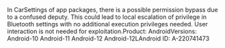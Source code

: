 In CarSettings of app packages, there is a possible permission bypass due to a confused deputy. This could lead to local escalation of privilege in Bluetooth settings with no additional execution privileges needed. User interaction is not needed for exploitation.Product: AndroidVersions: Android-10 Android-11 Android-12 Android-12LAndroid ID: A-220741473